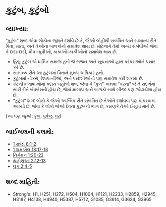 # કુટુંબ, કુટુંબો 

## વ્યાખ્યા: 

“કુટુંબ” શબ્દ એવા લોકોના જૂથને દર્શાવે છે કે, જેઓ લોહીથી સબંધિત અને સામાન્ય રીતે પિતા, માતા, અને તેઓના બાળકોનો સમાવેશ થાય છે.
મોટેભાગે તેમાં અન્ય સંબંધીઓ જેવા કે દાદા-દાદી, પૌત્ર –પુત્રીઓ, કાકાઓ-કાકીઓનો સમાવેશ થાય છે.

* હિબ્રૂ કુટુંબ એ ધાર્મિક સમાજ હતો જે ભજન અને સૂચનાઓ દ્વારા પરંપરાઓને પસાર કરે છે.
* સામાન્ય રીતે આ કુટુંબમાં પિતાને મુખ્ય અધિકાર હતો.
* કુટુંબમાં નોકરો, ઉપપત્નીઓ, અને પરદેશીઓનો પણ સમાવેશ કરી શકાય છે.
* કેટલીક ભાષાઓમાં કદાચ બહોળો શબ્દ જેવા કે  “કુળ”  અથવા “ઘરના” જે તે સંદર્ભમાં સારી રીતે બંધબેસતો હોય છે, જેમાં માબાપ અને બાળકો સાથે બીજા પણ જોડાયેલા હોય છે.
* “કુટુંબ” શબ્દ લોકો કે જેઓ આત્મિક રીતે સંબંધિત છે તેઓને દર્શાવવા પણ વાપરવામાં આવ્યો છે, જેવા કે લોકો જેઓ દેવના કુટુંબનો ભાગ છે, કારણકે તેઓ ઈસુમાં માને છે.

(આ પણ જુઓ: [કુળ](../other/clan.md), [પૂર્વજ](../other/father.md), [ઘર](../other/house.md))

## બાઈબલની કલમો: 

* [1 રાજા 8:1-2](rc://gu/tn/help/1ki/08/01)
* [1 શમુએલ 18:17-18](rc://gu/tn/help/1sa/18/17)
* [નિર્ગમન 1:20-22](rc://gu/tn/help/exo/01/20)
* [યહોશુઆ 2:12-13](rc://gu/tn/help/jos/02/12)
* [લૂક 2:4-5](rc://gu/tn/help/luk/02/04)

## શબ્દ માહિતી: 

* Strong's: H1, H251, H272, H504, H1004, H1121, H2233, H2859, H2945, H3187, H4138, H4940, H5387, H5712, G1085, G3614, G3624, G3965
